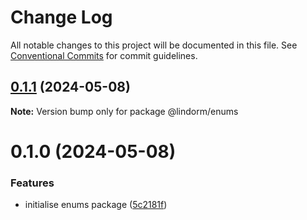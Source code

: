 # Change Log

All notable changes to this project will be documented in this file.
See [Conventional Commits](https://conventionalcommits.org) for commit guidelines.

## [0.1.1](https://github.com/lindorm-io/monorepo/compare/@lindorm/enums@0.1.0...@lindorm/enums@0.1.1) (2024-05-08)

**Note:** Version bump only for package @lindorm/enums

# 0.1.0 (2024-05-08)

### Features

- initialise enums package ([5c2181f](https://github.com/lindorm-io/monorepo/commit/5c2181f4a2bc75c8c6e99fef71141af529cb0275))
